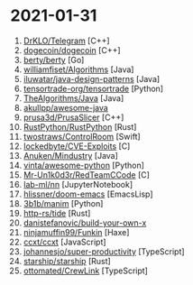 # 2021-01-31

1. [DrKLO/Telegram](https://github.com/DrKLO/Telegram "Telegram for Android source") [C++]
2. [dogecoin/dogecoin](https://github.com/dogecoin/dogecoin "very currency") [C++]
3. [berty/berty](https://github.com/berty/berty "Berty is a secure peer-to-peer messaging app that works with or without internet access, cellular data or trust in the network") [Go]
4. [williamfiset/Algorithms](https://github.com/williamfiset/Algorithms "A collection of algorithms and data structures") [Java]
5. [iluwatar/java-design-patterns](https://github.com/iluwatar/java-design-patterns "Design patterns implemented in Java") [Java]
6. [tensortrade-org/tensortrade](https://github.com/tensortrade-org/tensortrade "An open source reinforcement learning framework for training, evaluating, and deploying robust trading agents.") [Python]
7. [TheAlgorithms/Java](https://github.com/TheAlgorithms/Java "All Algorithms implemented in Java") [Java]
8. [akullpp/awesome-java](https://github.com/akullpp/awesome-java "A curated list of awesome frameworks, libraries and software for the Java programming language.") 
9. [prusa3d/PrusaSlicer](https://github.com/prusa3d/PrusaSlicer "G-code generator for 3D printers (RepRap, Makerbot, Ultimaker etc.)") [C++]
10. [RustPython/RustPython](https://github.com/RustPython/RustPython "A Python Interpreter written in Rust") [Rust]
11. [twostraws/ControlRoom](https://github.com/twostraws/ControlRoom "A macOS app to control the Xcode Simulator.") [Swift]
12. [lockedbyte/CVE-Exploits](https://github.com/lockedbyte/CVE-Exploits "PoCs for public CVE's I have been working on.") [C]
13. [Anuken/Mindustry](https://github.com/Anuken/Mindustry "A sandbox tower defense game") [Java]
14. [vinta/awesome-python](https://github.com/vinta/awesome-python "A curated list of awesome Python frameworks, libraries, software and resources") [Python]
15. [Mr-Un1k0d3r/RedTeamCCode](https://github.com/Mr-Un1k0d3r/RedTeamCCode "Red Team C code repo") [C]
16. [lab-ml/nn](https://github.com/lab-ml/nn "🧠 Minimal implementations/tutorials of deep learning papers with side-by-side notes") [JupyterNotebook]
17. [hlissner/doom-emacs](https://github.com/hlissner/doom-emacs "An Emacs framework for the stubborn martian hacker") [EmacsLisp]
18. [3b1b/manim](https://github.com/3b1b/manim "Animation engine for explanatory math videos") [Python]
19. [http-rs/tide](https://github.com/http-rs/tide "Fast and friendly HTTP server framework for async Rust") [Rust]
20. [danistefanovic/build-your-own-x](https://github.com/danistefanovic/build-your-own-x "🤓 Build your own (insert technology here)") 
21. [ninjamuffin99/Funkin](https://github.com/ninjamuffin99/Funkin "") [Haxe]
22. [ccxt/ccxt](https://github.com/ccxt/ccxt "A JavaScript / Python / PHP cryptocurrency trading API with support for more than 120 bitcoin/altcoin exchanges") [JavaScript]
23. [johannesjo/super-productivity](https://github.com/johannesjo/super-productivity "To-do list & time tracker for programmers and other digital workers with Jira, Github, and Gitlab integration") [TypeScript]
24. [starship/starship](https://github.com/starship/starship "☄🌌️ The minimal, blazing-fast, and infinitely customizable prompt for any shell!") [Rust]
25. [ottomated/CrewLink](https://github.com/ottomated/CrewLink "Free, open, Among Us Proximity Chat") [TypeScript]
